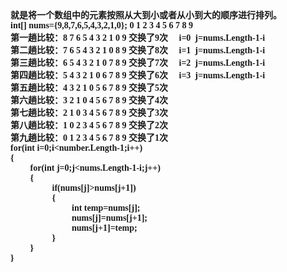 <html>

<head>
<meta http-equiv=Content-Type content="text/html; charset=gb2312">
<meta name=Generator content="Microsoft Word 15 (filtered)">
<style>
<!--
 /* Font Definitions */
 @font-face
	{font-family:宋体;
	panose-1:2 1 6 0 3 1 1 1 1 1;}
@font-face
	{font-family:"Cambria Math";
	panose-1:2 4 5 3 5 4 6 3 2 4;}
@font-face
	{font-family:Calibri;
	panose-1:2 15 5 2 2 2 4 3 2 4;}
@font-face
	{font-family:"\@宋体";
	panose-1:2 1 6 0 3 1 1 1 1 1;}
 /* Style Definitions */
 p.MsoNormal, li.MsoNormal, div.MsoNormal
	{margin:0cm;
	margin-bottom:.0001pt;
	text-align:justify;
	text-justify:inter-ideograph;
	font-size:10.5pt;
	font-family:"Calibri","sans-serif";}
.MsoChpDefault
	{font-family:"Calibri","sans-serif";}
 /* Page Definitions */
 @page WordSection1
	{size:595.3pt 841.9pt;
	margin:72.0pt 90.0pt 72.0pt 90.0pt;
	layout-grid:15.6pt;}
div.WordSection1
	{page:WordSection1;}
-->
</style>

</head>

<body lang=ZH-CN style='text-justify-trim:punctuation'>

<div class=WordSection1 style='layout-grid:15.6pt'>

<p class=MsoNormal><b><span style='font-family:宋体'>就是将一个数组中的元素按照从大到小或者从小到大的顺序进行排列。</span></b></p>

<p class=MsoNormal><b><span lang=EN-US>int[] nums={9,8,7,6,5,4,3,2,1,0}; 0 1 2
3 4 5 6 7 8 9</span></b></p>

<p class=MsoNormal><b><span style='font-family:宋体'>第一趟比较：</span><span
lang=EN-US>8 7 6 5 4 3 2 1 0 9 </span></b><b><span style='font-family:宋体'>交换了</span><span
lang=EN-US>9</span></b><b><span style='font-family:宋体'>次</span><span
lang=EN-US>&nbsp;&nbsp;&nbsp;&nbsp; i=0&nbsp; j=nums.Length-1-i</span></b></p>

<p class=MsoNormal><b><span style='font-family:宋体'>第二趟比较：</span><span
lang=EN-US>7 6 5 4 3 2 1 0 8 9 </span></b><b><span style='font-family:宋体'>交换了</span><span
lang=EN-US>8</span></b><b><span style='font-family:宋体'>次</span><span
lang=EN-US>&nbsp;&nbsp;&nbsp;&nbsp; i=1&nbsp; j=nums.Length-1-i</span></b></p>

<p class=MsoNormal><b><span style='font-family:宋体'>第三趟比较：</span><span
lang=EN-US>6 5 4 3 2 1 0 7 8 9 </span></b><b><span style='font-family:宋体'>交换了</span><span
lang=EN-US>7</span></b><b><span style='font-family:宋体'>次</span><span
lang=EN-US>&nbsp;&nbsp;&nbsp;&nbsp; i=2&nbsp; j=nums.Length-1-i</span></b></p>

<p class=MsoNormal><b><span style='font-family:宋体'>第四趟比较：</span><span
lang=EN-US>5 4 3 2 1 0 6 7 8 9 </span></b><b><span style='font-family:宋体'>交换了</span><span
lang=EN-US>6</span></b><b><span style='font-family:宋体'>次</span><span
lang=EN-US>&nbsp;&nbsp;&nbsp;&nbsp; i=3&nbsp; j=nums.Length-1-i</span></b></p>

<p class=MsoNormal><b><span style='font-family:宋体'>第五趟比较：</span><span
lang=EN-US>4 3 2 1 0 5 6 7 8 9 </span></b><b><span style='font-family:宋体'>交换了</span><span
lang=EN-US>5</span></b><b><span style='font-family:宋体'>次</span></b></p>

<p class=MsoNormal><b><span style='font-family:宋体'>第六趟比较：</span><span
lang=EN-US>3 2 1 0 4 5 6 7 8 9 </span></b><b><span style='font-family:宋体'>交换了</span><span
lang=EN-US>4</span></b><b><span style='font-family:宋体'>次</span></b></p>

<p class=MsoNormal><b><span style='font-family:宋体'>第七趟比较：</span><span
lang=EN-US>2 1 0 3 4 5 6 7 8 9 </span></b><b><span style='font-family:宋体'>交换了</span><span
lang=EN-US>3</span></b><b><span style='font-family:宋体'>次</span></b></p>

<p class=MsoNormal><b><span style='font-family:宋体'>第八趟比较：</span><span
lang=EN-US>1 0 2 3 4 5 6 7 8 9 </span></b><b><span style='font-family:宋体'>交换了</span><span
lang=EN-US>2</span></b><b><span style='font-family:宋体'>次</span></b></p>

<p class=MsoNormal><b><span style='font-family:宋体'>第九趟比较：</span><span
lang=EN-US>0 1 2 3 4 5 6 7 8 9 </span></b><b><span style='font-family:宋体'>交换了</span><span
lang=EN-US>1</span></b><b><span style='font-family:宋体'>次</span></b></p>

<p class=MsoNormal><b><span lang=EN-US>for(int i=0;i&lt;number.Length-1;i++)</span></b></p>

<p class=MsoNormal><b><span lang=EN-US>{</span></b></p>

<p class=MsoNormal><b><span lang=EN-US>&nbsp;&nbsp;&nbsp;&nbsp;&nbsp;&nbsp;&nbsp;&nbsp; for(int
j=0;j&lt;nums.Length-1-i;j++)</span></b></p>

<p class=MsoNormal><b><span lang=EN-US>&nbsp;&nbsp;&nbsp;&nbsp;&nbsp;&nbsp;&nbsp;&nbsp; {</span></b></p>

<p class=MsoNormal><b><span lang=EN-US>&nbsp;&nbsp;&nbsp;&nbsp;&nbsp;&nbsp;&nbsp;&nbsp;&nbsp;&nbsp;&nbsp;&nbsp;&nbsp;&nbsp;&nbsp;&nbsp;&nbsp;&nbsp; if(nums[j]&gt;nums[j+1])</span></b></p>

<p class=MsoNormal><b><span lang=EN-US>&nbsp;&nbsp;&nbsp;&nbsp;&nbsp;&nbsp;&nbsp;&nbsp;&nbsp;&nbsp;&nbsp;&nbsp;&nbsp;&nbsp;&nbsp;&nbsp;&nbsp;&nbsp; {</span></b></p>

<p class=MsoNormal><b><span lang=EN-US>&nbsp;&nbsp;&nbsp;&nbsp;&nbsp;&nbsp;&nbsp;&nbsp;&nbsp;&nbsp;&nbsp;&nbsp;&nbsp;&nbsp;&nbsp;&nbsp;&nbsp;&nbsp;&nbsp;&nbsp;&nbsp;&nbsp;&nbsp;&nbsp;&nbsp;&nbsp;&nbsp; int
temp=nums[j];</span></b></p>

<p class=MsoNormal><b><span lang=EN-US>&nbsp;&nbsp;&nbsp;&nbsp;&nbsp;&nbsp;&nbsp;&nbsp;&nbsp;&nbsp;&nbsp;&nbsp;&nbsp;&nbsp;&nbsp;&nbsp;&nbsp;&nbsp;&nbsp;&nbsp;&nbsp;&nbsp;&nbsp;&nbsp;&nbsp;&nbsp;&nbsp; nums[j]=nums[j+1];</span></b></p>

<p class=MsoNormal><b><span lang=EN-US>&nbsp;&nbsp;&nbsp;&nbsp;&nbsp;&nbsp;&nbsp;&nbsp;&nbsp;&nbsp;&nbsp;&nbsp;&nbsp;&nbsp;&nbsp;&nbsp;&nbsp;&nbsp;&nbsp;&nbsp;&nbsp;&nbsp;&nbsp;&nbsp;&nbsp;&nbsp;&nbsp; nums[j+1]=temp;</span></b></p>

<p class=MsoNormal><b><span lang=EN-US>&nbsp;&nbsp;&nbsp;&nbsp;&nbsp;&nbsp;&nbsp;&nbsp;&nbsp;&nbsp;&nbsp;&nbsp;&nbsp;&nbsp;&nbsp;&nbsp;&nbsp;&nbsp; }</span></b></p>

<p class=MsoNormal><b><span lang=EN-US>&nbsp;&nbsp;&nbsp;&nbsp;&nbsp;&nbsp;&nbsp;&nbsp; }</span></b></p>

<p class=MsoNormal><b><span lang=EN-US>}</span></b></p>

</div>

</body>

</html>
